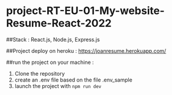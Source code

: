 # project-RT-EU-01-My-website-Resume-React-2022

##Stack :
React.js, Node.js, Express.js

##Project deploy on heroku :
https://joanresume.herokuapp.com/

##run the project on your machine :

1. Clone the repository
2. create an .env file based on the file .env_sample
3. launch the project with `npm run dev`
